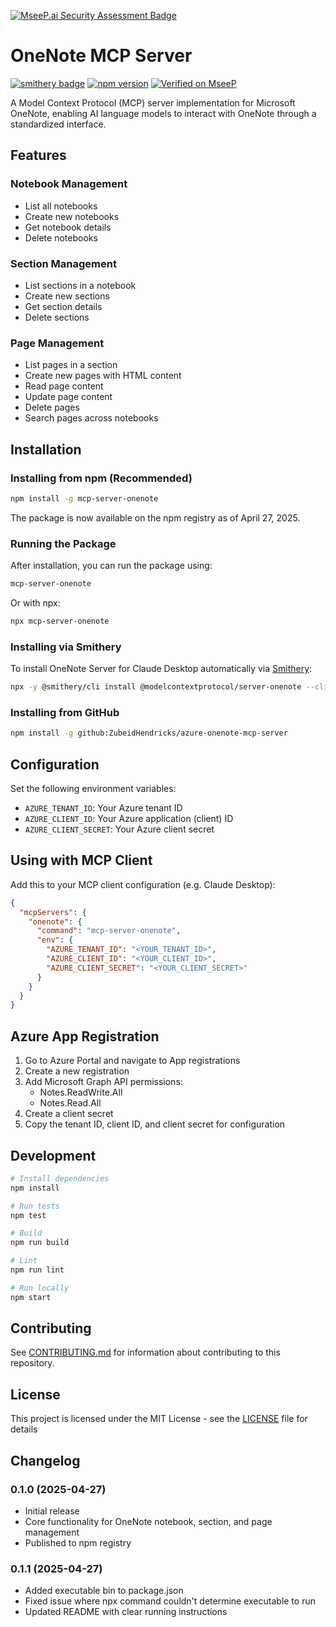 [![MseeP.ai Security Assessment Badge](https://mseep.net/pr/zubeidhendricks-azure-onenote-mcp-server-badge.png)](https://mseep.ai/app/zubeidhendricks-azure-onenote-mcp-server)

# OneNote MCP Server
[![smithery badge](https://smithery.ai/badge/@modelcontextprotocol/server-onenote)](https://smithery.ai/server/@modelcontextprotocol/server-onenote)
[![npm version](https://img.shields.io/npm/v/mcp-server-onenote.svg)](https://www.npmjs.com/package/mcp-server-onenote)
[![Verified on MseeP](https://mseep.ai/badge.svg)](https://mseep.ai/app/94d05742-a658-483b-b3e3-f8a3e5ec6e23)

A Model Context Protocol (MCP) server implementation for Microsoft OneNote, enabling AI language models to interact with OneNote through a standardized interface.

## Features

### Notebook Management
- List all notebooks
- Create new notebooks
- Get notebook details
- Delete notebooks

### Section Management
- List sections in a notebook
- Create new sections
- Get section details
- Delete sections

### Page Management
- List pages in a section
- Create new pages with HTML content
- Read page content
- Update page content
- Delete pages
- Search pages across notebooks

## Installation

### Installing from npm (Recommended)
```bash
npm install -g mcp-server-onenote
```
The package is now available on the npm registry as of April 27, 2025.

### Running the Package
After installation, you can run the package using:
```bash
mcp-server-onenote
```

Or with npx:
```bash
npx mcp-server-onenote
```

### Installing via Smithery

To install OneNote Server for Claude Desktop automatically via [Smithery](https://smithery.ai/server/@modelcontextprotocol/server-onenote):

```bash
npx -y @smithery/cli install @modelcontextprotocol/server-onenote --client claude
```

### Installing from GitHub
```bash
npm install -g github:ZubeidHendricks/azure-onenote-mcp-server
```

## Configuration

Set the following environment variables:
- `AZURE_TENANT_ID`: Your Azure tenant ID
- `AZURE_CLIENT_ID`: Your Azure application (client) ID
- `AZURE_CLIENT_SECRET`: Your Azure client secret

## Using with MCP Client

Add this to your MCP client configuration (e.g. Claude Desktop):

```json
{
  "mcpServers": {
    "onenote": {
      "command": "mcp-server-onenote",
      "env": {
        "AZURE_TENANT_ID": "<YOUR_TENANT_ID>",
        "AZURE_CLIENT_ID": "<YOUR_CLIENT_ID>",
        "AZURE_CLIENT_SECRET": "<YOUR_CLIENT_SECRET>"
      }
    }
  }
}
```

## Azure App Registration

1. Go to Azure Portal and navigate to App registrations
2. Create a new registration
3. Add Microsoft Graph API permissions:
   - Notes.ReadWrite.All
   - Notes.Read.All
4. Create a client secret
5. Copy the tenant ID, client ID, and client secret for configuration

## Development

```bash
# Install dependencies
npm install

# Run tests
npm test

# Build
npm run build

# Lint
npm run lint

# Run locally
npm start
```

## Contributing

See [CONTRIBUTING.md](CONTRIBUTING.md) for information about contributing to this repository.

## License

This project is licensed under the MIT License - see the [LICENSE](LICENSE) file for details

## Changelog

### 0.1.0 (2025-04-27)
- Initial release
- Core functionality for OneNote notebook, section, and page management
- Published to npm registry

### 0.1.1 (2025-04-27)
- Added executable bin to package.json
- Fixed issue where npx command couldn't determine executable to run
- Updated README with clear running instructions
